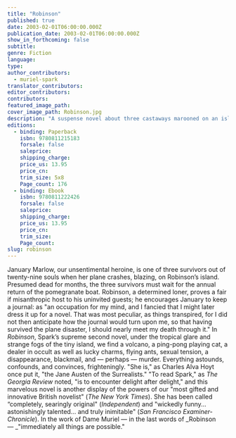 ```yaml
---
title: "Robinson"
published: true
date: 2003-02-01T06:00:00.000Z
publication_date: 2003-02-01T06:00:00.000Z
show_in_forthcoming: false
subtitle:
genre: Fiction
language:
type:
author_contributors:
  - muriel-spark
translator_contributors:
editor_contributors:
contributors:
featured_image_path:
cover_image_path: Robinson.jpg
description: "A suspense novel about three castaways marooned on an island owned by an eccentric recluse "
editions:
  - binding: Paperback
    isbn: 9780811215183
    forsale: false
    saleprice:
    shipping_charge:
    price_us: 13.95
    price_cn:
    trim_size: 5x8
    Page_count: 176
  - binding: Ebook
    isbn: 9780811222426
    forsale: false
    saleprice:
    shipping_charge:
    price_us: 13.95
    price_cn:
    trim_size:
    Page_count:
slug: robinson
---
```


January Marlow, our unsentimental heroine, is one of three survivors out of twenty-nine souls when her plane crashes, blazing, on Robinson’s island. Presumed dead for months, the three survivors must wait for the annual return of the pomegranate boat. Robinson, a determined loner, proves a fair if misanthropic host to his uninvited guests; he encourages January to keep a journal: as "an occupation for my mind, and I fancied that I might later dress it up for a novel. That was most peculiar, as things transpired, for I did not then anticipate how the journal would turn upon me, so that having survived the plane disaster, I should nearly meet my death through it." In _Robinson_, Spark’s supreme second novel, under the tropical glare and strange fogs of the tiny island, we find a volcano, a ping-pong playing cat, a dealer in occult as well as lucky charms, flying ants, sexual tension, a disappearance, blackmail, and — perhaps — murder. Everything astounds, confounds, and convinces, frighteningly. "She is," as Charles Alva Hoyt once put it, "the Jane Austen of the Surrealists." "To read Spark," as _The Georgia Review_ noted, "is to encounter delight after delight," and this marvelous novel is another display of the powers of our "most gifted and innovative British novelist" (_The New York Times_). She has been called “completely, searingly original" (_Independent_) and "wickedly funny... astonishingly talented... and truly inimitable" (_San Francisco Examiner-Chronicle_). In the work of Dame Muriel — in the last words of _Robinson — _"immediately all things are possible."

